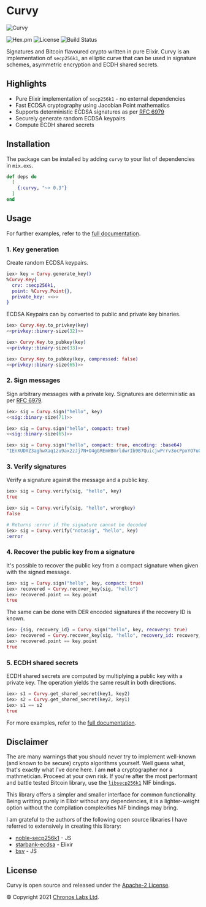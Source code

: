 # Curvy

![Curvy](https://raw.githubusercontent.com/libitx/curvy/main/media/poster.png)

![Hex.pm](https://img.shields.io/hexpm/v/curvy?color=informational)
![License](https://img.shields.io/github/license/libitx/curvy?color=informational)
![Build Status](https://img.shields.io/github/actions/workflow/status/libitx/curvy/elixir.yml?branch=main)

Signatures and Bitcoin flavoured crypto written in pure Elixir. Curvy is an implementation of `secp256k1`, an elliptic curve that can be used in signature schemes, asymmetric encryption and ECDH shared secrets.

## Highlights

* Pure Elixir implementation of `secp256k1` - no external dependencies
* Fast ECDSA cryptography using Jacobian Point mathematics
* Supports deterministic ECDSA signatures as per [RFC 6979](https://tools.ietf.org/html/rfc6979)
* Securely generate random ECDSA keypairs
* Compute ECDH shared secrets

## Installation

The package can be installed by adding `curvy` to your list of dependencies in `mix.exs`.

```elixir
def deps do
  [
    {:curvy, "~> 0.3"}
  ]
end
```

## Usage

For further examples, refer to the [full documentation](https://hexdocs.pm/curvy).

### 1. Key generation

Create random ECDSA keypairs.

```elixir
iex> key = Curvy.generate_key()
%Curvy.Key{
  crv: :secp256k1,
  point: %Curvy.Point{},
  private_key: <<>>
}
```

ECDSA Keypairs can by converted to public and private key binaries.

```elixir
iex> Curvy.Key.to_privkey(key)
<<privkey::binery-size(32)>>

iex> Curvy.Key.to_pubkey(key)
<<privkey::binary-size(33)>>

iex> Curvy.Key.to_pubkey(key, compressed: false)
<<privkey::binary-size(65)>>
```

### 2. Sign messages

Sign arbitrary messages with a private key. Signatures are deterministic as per [RFC 6979](https://tools.ietf.org/html/rfc6979).

```elixir
iex> sig = Curvy.sign("hello", key)
<<sig::binary-size(71)>>

iex> sig = Curvy.sign("hello", compact: true)
<<sig::binary-size(65)>>

iex> sig = Curvy.sign("hello", compact: true, encoding: :base64)
"IEnXUDXZ3aghwXaq1zu9ax2zJj7N+O4gGREmWBmrldwrIb9B7QuicjwPrrv3ocPpxYO7uCxcw+DR/FcHR9b/YjM="
```

### 3. Verify signatures

Verify a signature against the message and a public key.

```elixir
iex> sig = Curvy.verify(sig, "hello", key)
true

iex> sig = Curvy.verify(sig, "hello", wrongkey)
false

# Returns :error if the signature cannot be decoded
iex> sig = Curvy.verify("notasig", "hello", key)
:error
```

### 4. Recover the public key from a signature

It's possible to recover the public key from a compact signature when given
with the signed message.

```elixir
iex> sig = Curvy.sign("hello", key, compact: true)
iex> recovered = Curvy.recover_key(sig, "hello")
iex> recovered.point == key.point
true
```

The same can be done with DER encoded signatures if the recovery ID is known.

```elixir
iex> {sig, recovery_id} = Curvy.sign("hello", key, recovery: true)
iex> recovered = Curvy.recover_key(sig, "hello", recovery_id: recovery_id)
iex> recovered.point == key.point
true
```

### 5. ECDH shared secrets

ECDH shared secrets are computed by multiplying a public key with a private
key. The operation yields the same result in both directions.

```elixir
iex> s1 = Curvy.get_shared_secret(key1, key2)
iex> s2 = Curvy.get_shared_secret(key2, key1)
iex> s1 == s2
true
```



For more examples, refer to the [full documentation](https://hexdocs.pm/curvy).

## Disclaimer

The are many warnings that you should never try to implement well-known (and known to be secure) crypto algorithms yourself. Well guess what, that's exactly what I've done here. I am **not** a cryptographer nor a mathmetician. Proceed at your own risk. If you're after the most performant and battle tested Bitcoin library, use the [`libsecp256k1`](https://hex.pm/packages/libsecp256k1) NIF bindings.

This library offers a simpler and smaller interface for common functionality. Being writting purely in Elixir without any dependencies, it is a lighter-weight option without the compilation complexities NIF bindings may bring.

I am grateful to the authors of the following open source libraries I have referred to extensively in creating this library:

* [noble-secp256k1](https://github.com/paulmillr/noble-secp256k1) - JS
* [starbank-ecdsa](https://github.com/starkbank/ecdsa-elixir) - Elixir
* [bsv](https://github.com/moneybutton/bsv) - JS

## License

Curvy is open source and released under the [Apache-2 License](https://github.com/libitx/curvy/blob/master/LICENSE).

© Copyright 2021 [Chronos Labs Ltd](https://www.chronoslabs.net).
